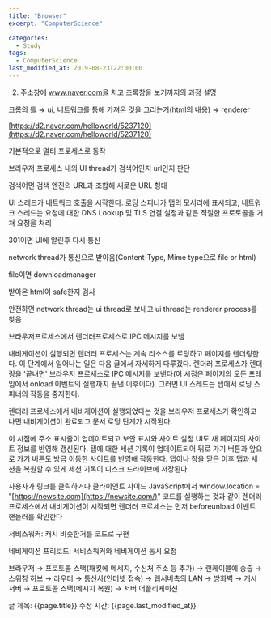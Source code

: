 ```yaml
---
title: "Browser"
excerpt: "ComputerScience"

categories:
  - Study
tags:
  - ComputerScience
last_modified_at: 2019-08-23T22:00:00
---
```


2. 주소창에 www.naver.com을 치고 초록창을 보기까지의 과정 설명

크롬의 틀 ⇒ ui, 네트워크를 통해 가져온 것을 그리는거(html의 내용) ⇒ renderer

[https://d2.naver.com/helloworld/5237120](https://d2.naver.com/helloworld/5237120)

기본적으로 멀티 프로세스로 동작

브라우저 프로세스 내의 UI thread가 검색어인지 url인지 판단

검색어면 검색 엔진의 URL과 조합해 새로운 URL 형태

UI 스레드가 네트워크 호출을 시작한다. 로딩 스피너가 탭의 모서리에 표시되고, 네트워크 스레드는 요청에 대한 DNS Lookup 및 TLS 연결 설정과 같은 적절한 프로토콜을 거쳐 요청을 처리

301이면 UI에 알린후 다시 통신

network thread가 통신으로 받아옴(Content-Type, Mime type으로 file or html)

file이면 downloadmanager

받아온 html이 safe한지 검사

안전하면 network thread는 ui thread로 보내고 ui thread는 renderer process를 찾음

브라우저프로세스에서 렌더러프로세스로 IPC 메시지를 보냄

내비게이션이 실행되면 렌더러 프로세스는 계속 리소스를 로딩하고 페이지를 렌더링한다. 이 단계에서 일어나는 일은 다음 글에서 자세하게 다루겠다. 렌더러 프로세스가 렌더링을 '끝내면' 브라우저 프로세스로 IPC 메시지를 보낸다(이 시점은 페이지의 모든 프레임에서 onload 이벤트의 실행까지 끝낸 이후이다). 그러면 UI 스레드는 탭에서 로딩 스피너의 작동을 중지한다.

렌더러 프로세스에서 내비게이션이 실행되었다는 것을 브라우저 프로세스가 확인하고 나면 내비게이션이 완료되고 문서 로딩 단계가 시작된다.

이 시점에 주소 표시줄이 업데이트되고 보안 표시와 사이트 설정 UI도 새 페이지의 사이트 정보를 반영해 갱신된다. 탭에 대한 세션 기록이 업데이트되어 뒤로 가기 버튼과 앞으로 가기 버튼도 방금 이동한 사이트를 반영해 작동한다. 탭이나 창을 닫은 이후 탭과 세션을 복원할 수 있게 세션 기록이 디스크 드라이브에 저장된다.

사용자가 링크를 클릭하거나 클라이언트 사이드 JavaScript에서 window.location = "[https://newsite.com](https://newsite.com/)" 코드를 실행하는 것과 같이 렌더러 프로세스에서 내비게이션이 시작되면 렌더러 프로세스는 먼저 beforeunload 이벤트 핸들러를 확인한다

서비스워커: 캐시 비슷한거를 코드로 구현

네비게이션 프리로드: 서비스워커와 네비게이션 동시 요청

브라우저 → 프로토콜 스택(패킷에 메세지, 수신처 주소 등 추가) → 랜케이블에 송출 → 스위칭 허브 → 라우터 → 통신사(인터넷 접속) → 웹서버측의 LAN → 방화벽 → 캐시서버 → 프로토콜 스택(메시지 복원) → 서버 어플리케이션

글 제목: {{page.title}}
수정 시간: {{page.last_modified_at}}
